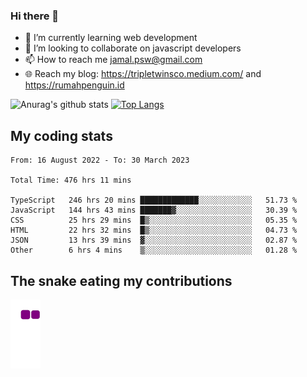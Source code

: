 ### Hi there 👋

<!--
**padepokanpenguin/padepokanpenguin** is a ✨ _special_ ✨ repository because its `README.md` (this file) appears on your GitHub profile.
-->

- 🌱 I’m currently learning  web development
- 👯 I’m looking to collaborate on javascript developers
- 📫 How to reach me jamal.psw@gmail.com
- 🌐 Reach my blog:
   https://tripletwinsco.medium.com/ and
   https://rumahpenguin.id

![Anurag's github stats](https://github-readme-stats.vercel.app/api?username=padepokanpenguin&count_private=true&disable_animations=false&show_icons=true&theme=default)
[![Top Langs](https://github-readme-stats.vercel.app/api/top-langs/?username=padepokanpenguin&theme=default&layout=compact)](https://github.com/padepokanpenguin)

## My coding stats

<!--START_SECTION:waka-->

```text
From: 16 August 2022 - To: 30 March 2023

Total Time: 476 hrs 11 mins

TypeScript   246 hrs 20 mins █████████████░░░░░░░░░░░░   51.73 %
JavaScript   144 hrs 43 mins ███████▓░░░░░░░░░░░░░░░░░   30.39 %
CSS          25 hrs 29 mins  █▒░░░░░░░░░░░░░░░░░░░░░░░   05.35 %
HTML         22 hrs 32 mins  █▒░░░░░░░░░░░░░░░░░░░░░░░   04.73 %
JSON         13 hrs 39 mins  ▓░░░░░░░░░░░░░░░░░░░░░░░░   02.87 %
Other        6 hrs 4 mins    ▒░░░░░░░░░░░░░░░░░░░░░░░░   01.28 %
```

<!--END_SECTION:waka-->


## The snake eating my contributions
![snake gif](https://github.com/padepokanpenguin/padepokanpenguin/blob/output/github-contribution-grid-snake.gif)
